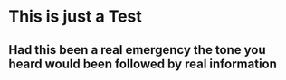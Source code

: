 # This is just a Test
## Had this been a real emergency the tone you heard would been followed by real information
